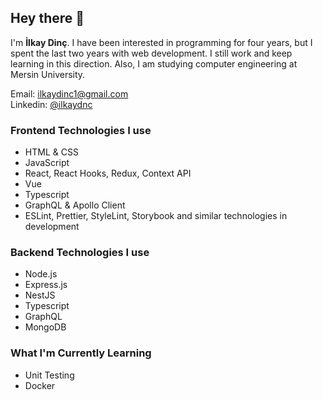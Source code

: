 ## Hey there 👋
 I'm **İlkay Dinç**. I have been interested in programming for four years, but I spent the last two years with web development. I still work and keep learning in this direction. Also, I am studying computer engineering at Mersin University.

Email: [ilkaydinc1@gmail.com](mailto:ilkaydinc1@gmail.com)
<br />
Linkedin: [@ilkaydnc](https://www.linkedin.com/in/ilkaydnc/)

### Frontend Technologies I use
* HTML & CSS
* JavaScript
* React, React Hooks, Redux, Context API
* Vue
* Typescript
* GraphQL & Apollo Client
* ESLint, Prettier, StyleLint, Storybook and similar technologies in development

### Backend Technologies I use
* Node.js
* Express.js
* NestJS
* Typescript
* GraphQL
* MongoDB

### What I'm Currently Learning
* Unit Testing
* Docker
